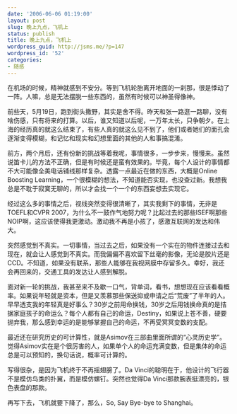 ```yaml
---
date: '2006-06-06 01:19:00'
layout: post
slug: 晚上九点，飞机上
status: publish
title: 晚上九点，飞机上
wordpress_guid: http://jsms.me/?p=147
wordpress_id: '52'
categories:
- 随感
---
```


在机场的时候，精神就感到不安分。等到飞机轮胎离开地面的一刹那，很是悸动了一阵。人嘛，总是无法摆脱一些东西的，虽然有时候可以神圣得像神。


前些天，5月19日，跑到街头撒野，其实是舍不得。昨天和张一路逛一路聊，没有啥伤感，只有将来的打算。以后，谁又知道以后呢，一万年太长，只争朝夕。在上海的经历真的就这么结束了，有些人真的就这么见不到了，他们或者她们的面孔会逐渐变得模糊，和记忆和现实和幻想里面的其他的人和事搞混淆。


前方，两个月后，还有份新的挑战等着我呢，事情很多，一步步来，慢慢来。虽然说笛卡儿的方法不正确，但是有时候还是蛮有效果的。毕竟，每个人设计的事情都不大可能像全美电话铺线那样复杂。透露一点最近在做的东西，大概是Online Boosting Learning，一个很模糊的想法，不知道能否实现，也没查过新。我想我总是不耽于寂寞无聊的，所以才会找一个一个的东西妄想去实现它。


经过这么多的事情之后，视线突然变得很清晰了，其实我剩下的事情，无非是TOEFL和CVPR 2007，为什么不一鼓作气地努力呢？比起过去的那些ISEF啊那些NOIP啊，这应该使得我更激动。激动我不再是小孩了，感激互联网的发达和伟大。


突然感觉到不真实。一切事情，当过去之后，如果没有一个实在的物件连接过去和现在，就会让人感觉到不真实。而我偏偏不喜欢留下丝毫的影像，无论是胶片还是CCD。不知道，如果没有联系，那些人能够在我视网膜中存留多久。幸好，我还会再回来的，交通工具的发达让人感到解脱。


面对新一轮的挑战，我甚至来不及歇一口气，背单词，看书，想想现在应该看看概率。如果说年轻就是资本，但是又羡慕那些保送抑或申请之后“荒废”了半年的人。早早透支我的年轻真是好事么？30岁之前用命换钱，30岁之后用钱换命真的是拮据家庭孩子的命运么？每个人都有自己的命运，Destiny，如果说上苍不善，硬要抛弃我，那么感到幸运的是能够掌握自己的命运，不再受冥冥变数的支配。


最近还在研究历史的可计算性，就是Asimov在三部曲里面所谓的“心灵历史学”。觉得Asimov实在是个很厉害的人，如果单个人的命运充满变数，但是集体的命运总是可以预知的，换句话说，概率可计算的。


写得很杂，是因为飞机终于不再摇翅膀了。Da Vinci的聪明在于，他设计的飞行器不是模仿鸟类的扑翼，而是模仿螺钉。突然也觉得Da Vinci那款腕表挺漂亮的，银色表盘的那款。


再写下去，飞机就要下降了，那么，So, Say Bye-bye to Shanghai。
